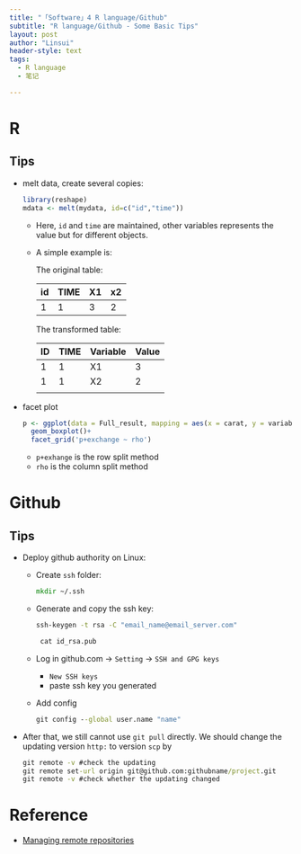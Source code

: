 ```yaml
---
title: "「Software」4 R language/Github"
subtitle: "R language/Github - Some Basic Tips"
layout: post
author: "Linsui"
header-style: text
tags:
  - R language  
  - 笔记

---
```


# R

## Tips

- melt data, create several copies:

  ```R
  library(reshape)
  mdata <- melt(mydata, id=c("id","time"))
  ```

  - Here, `id` and `time` are maintained, other variables represents the value but for different objects.

  - A simple example is:

    The original table:

    | id   | TIME | X1   | x2   |
    | ---- | ---- | ---- | ---- |
    | 1    | 1    | 3    | 2    |

    The transformed table:

    | ID   | TIME | Variable | Value |
    | ---- | ---- | -------- | ----- |
    | 1    | 1    | X1       | 3     |
    | 1    | 1    | X2       | 2     |
    |      |      |          |       |

- facet plot

  ```R
  p <- ggplot(data = Full_result, mapping = aes(x = carat, y = variable))+
    geom_boxplot()+
    facet_grid('p+exchange ~ rho')
  ```

  - `p+exhange` is the row split method
  - `rho` is the column split method

# Github

## Tips

- Deploy github authority on Linux:

  - Create `ssh` folder:

    ```cmd
    mkdir ~/.ssh
    ```

  - Generate and copy the ssh key:

    ```cmd
    ssh-keygen -t rsa -C "email_name@email_server.com"
    ```

    ```cmd
     cat id_rsa.pub
    ```

  - Log in github.com -> `Setting` -> `SSH and GPG keys`

    - `New SSH keys` 
    - paste ssh key you generated

  - Add config

    ```cmd
    git config --global user.name "name" 
    ```

- After that, we still cannot use `git pull` directly. We should change the updating version `http:` to version `scp` by

  ```cmd
  git remote -v #check the updating
  git remote set-url origin git@github.com:githubname/project.git
  git remote -v #check whether the updating changed
  ```

# Reference

- [Managing remote repositories](https://docs.github.com/en/github/getting-started-with-github/managing-remote-repositories)